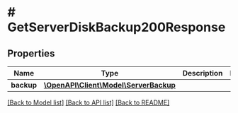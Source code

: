 # # GetServerDiskBackup200Response

## Properties

Name | Type | Description | Notes
------------ | ------------- | ------------- | -------------
**backup** | [**\OpenAPI\Client\Model\ServerBackup**](ServerBackup.md) |  |

[[Back to Model list]](../../README.md#models) [[Back to API list]](../../README.md#endpoints) [[Back to README]](../../README.md)
